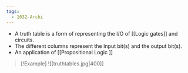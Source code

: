 ```yaml
---
tags:
  - 1032-Archi
---
```

- A truth table is a form of representing the I/O of [[Logic gates]] and circuits.
- The different columns represent the Input bit(s) and the output bit(s).
- An application of [[Propositional Logic ]]

> [!Example]
> ![[truthtables.jpg|400]]